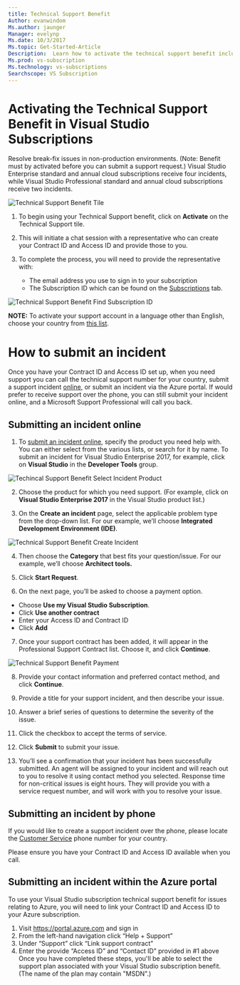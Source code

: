 ```yaml
---
title: Technical Support Benefit 
Author: evanwindom
Ms.author: jaunger
Manager: evelynp
Ms.date: 10/3/2017
Ms.topic: Get-Started-Article
Description:  Learn how to activate the technical support benefit included with your Visual Studio subscription. 
Ms.prod: vs-subscription
Ms.technology: vs-subscriptions
Searchscope: VS Subscription
---
```


# Activating the Technical Support Benefit in Visual Studio Subscriptions

Resolve break-fix issues in non-production environments.  (Note:  Benefit must by activated before you can submit a support request.)  Visual Studio Enterprise standard and annual cloud subscriptions receive four incidents, while Visual Studio Professional standard and annual cloud subscriptions receive two incidents.  

![Technical Support Benefit Tile](_img\vs-tech-support\vs-tech-support-tile.png)

1.	To begin using your Technical Support benefit, click on **Activate** on the Technical Support tile. 

2.	This will initiate a chat session with a representative who can create your Contract ID and Access ID and provide those to you. 

3.  To complete the process, you will need to provide the representative with:
    - The email address you use to sign in to your subscription
    - The Subscription ID which can be found on the [Subscriptions](https://my.visualstudio.com/subscriptions) tab. 

![Technical Support Benefit Find Subscription ID](_img\vs-tech-support\vs-tech-support-subID-cropped.png)

**NOTE:** To activate your support account in a language other than English, choose your country from [this list](http://support.microsoft.com/activatesupport).   

# How to submit an incident
Once you have your Contract ID and Access ID set up, when you need support you can call the  technical support number for your country, submit a support incident [online](http://support.microsoft.com/oas/), or submit an incident via the Azure portal.  If would prefer to receive support over the phone, you can still submit your incident online, and a Microsoft Support Professional will call you back.

## Submitting an incident online
1.  To [submit an incident online](http://support.microsoft.com/oas/), specify the product you need help with.  You can either select from the various lists, or search for it by name.  To submit an incident for Visual Studio Enterprise 2017, for example, click on **Visual Studio** in the **Developer Tools** group. 

![Techincal Support Benefit Select Incident Product](_img\vs-tech-support\vs-tech-support-select-product.png)

2.	Choose the product for which you need support.  (For example, click on **Visual Studio Enterprise 2017** in the Visual Studio product list.) 

3.	On the **Create an incident** page, select the applicable problem type from the drop-down list.  For our example, we’ll choose **Integrated Development Environment (IDE)**.

![Technical Support Benefit Create Incident](_img\vs-tech-support\vs-tech-support-create-incident.png)

4.	Then choose the **Category** that best fits your question/issue.  For our example, we’ll choose **Architect tools.**

5.	Click **Start Request**. 
 
6.	On the next page, you’ll be asked to choose a payment option.  
- Choose **Use my Visual Studio Subscription**. 
- Click **Use another contract**
- Enter your Access ID and Contract ID
- Click **Add**

7.	Once your support contract has been added, it will appear in the Professional Support Contract list.  Choose it, and click **Continue**.
 
![Technical Support Benefit Payment](_img\vs-tech-support\vs-tech-support-payment.png)

8.	Provide your contact information and preferred contact method, and click **Continue**.  
 
9.	Provide a title for your support incident, and then describe your issue.  

10.	Answer a brief series of questions to determine the severity of the issue.  

11.	Click the checkbox to accept the terms of service.

12.	Click **Submit** to submit your issue.  
 
13.	You’ll see a confirmation that your incident has been successfully submitted.  An agent will be assigned to your incident and will reach out to you to resolve it using contact method you selected.  Response time for non-critical issues is eight hours. They will provide you with a service request number, and will work with you to resolve your issue. 

## Submitting an incident by phone
If you would like to create a support incident over the phone, please locate the [Customer Service](https://support.microsoft.com/help/13948/global-customer-service-phone-numbers) phone number for your country.  

Please ensure you have your Contract ID and Access ID available when you call. 

## Submitting an incident within the Azure portal
To use your Visual Studio subscription technical support benefit for issues relating to Azure, you will need to link your Contract ID and Access ID to your Azure subscription.  
1.	Visit https://portal.azure.com and sign in
2.	From the left-hand navigation click “Help + Support”
3.	Under “Support” click “Link support contract”
4.	Enter the provide “Access ID” and “Contact ID” provided in #1 above
Once you have completed these steps, you'll be able to select the support plan associated with your Visual Studio subscription benefit.  (The name of the plan may contain "MSDN".)

 

